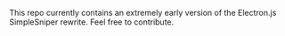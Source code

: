 This repo currently contains an extremely early version of the Electron.js SimpleSniper rewrite. Feel free to contribute.